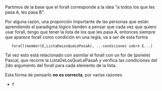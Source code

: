 Partimos de la base que el forall corresponde a la idea "a todos los que les pasa A, les pasa B".

Por alguna razón, una proporción importante de las personas que están aprendiendo el paradigma lógico tienden a pensar que cada vez que quiero usar forall, tengo que tener la lista de los que les pasa A, entonces siempre que aparece forall como condición en una regla, va a ser de esta forma

`   forall(member(E,ListaDeLosQueLePasaA), ...condiciones sobre E...)`

Tal vez esto está relacionado con asimilar el forall con un for de (ponele) Pascal, que recorre la ListaDeLosQueLePasaA y verifica las condiciones del 2do argumento del forall para cada elemento de la lista.

Esta forma de pensarlo **no es correcta**, por varias razones

-   f

